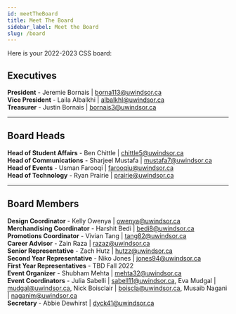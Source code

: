```yaml
---
id: meetTheBoard
title: Meet The Board
sidebar_label: Meet the Board
slug: /board
---
```


Here is your 2022-2023 CSS board:

## Executives

**President** - Jeremie Bornais | borna113@uwindsor.ca  
**Vice President** - Laila Albalkhi | albalkhl@uwindsor.ca  
**Treasurer** - Justin Bornais | bornais3@uwindsor.ca

---

## Board Heads

**Head of Student Affairs** - Ben Chittle | chittle5@uwindsor.ca  
**Head of Communications** - Sharjeel Mustafa | mustafa7@uwindsor.ca  
**Head of Events** - Usman Farooqi | farooqiu@uwindsor.ca  
**Head of Technology** - Ryan Prairie | prairie@uwindsor.ca

---

## Board Members

**Design Coordinator** - Kelly Owenya | owenya@uwindsor.ca  
**Merchandising Coordinator** - Harshit Bedi | bedi8@uwindsor.ca  
**Promotions Coordinator** - Vivian Tang | tang82@uwindsor.ca  
**Career Advisor** - Zain Raza | razaz@uwindsor.ca  
**Senior Representative** - Zach Hutz | hutzz@uwindsor.ca  
**Second Year Representative** - Niko Jones | jones94@uwindsor.ca  
**First Year Representatives** - TBD Fall 2022  
**Event Organizer** - Shubham Mehta | mehta32@uwindsor.ca  
**Event Coordinators** - Julia Sabelli | sabell11@uwindsor.ca, Eva Mudgal | mudgal@uwindsor.ca, Nick Boisclair | boiscla@uwindsor.ca, Musaib Nagani | naganim@uwindsor.ca  
**Secretary** - Abbie Dewhirst | dyck41@uwindsor.ca
